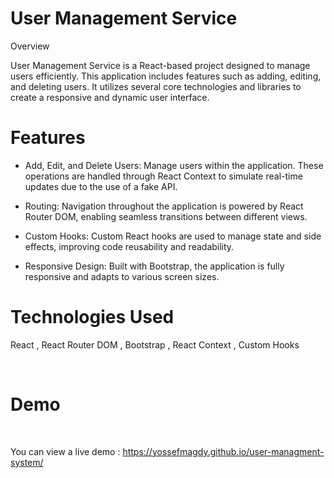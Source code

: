 # User Management Service

Overview

User Management Service is a React-based project designed to manage users efficiently. This application includes features such as adding, editing, and deleting users. It utilizes several core technologies and libraries to create a responsive and dynamic user interface.


# Features
- Add, Edit, and Delete Users: Manage users within the application. These operations are handled through React Context to simulate real-time updates due to the use of a fake API.
  
- Routing: Navigation throughout the application is powered by React Router DOM, enabling seamless transitions between different views.
  
- Custom Hooks: Custom React hooks are used to manage state and side effects, improving code reusability and readability.
  
- Responsive Design: Built with Bootstrap, the application is fully responsive and adapts to various screen sizes.


# Technologies Used
React , React Router DOM , Bootstrap , React Context , Custom Hooks

<br/>

# Demo

<br/>

You can view a live demo : https://yossefmagdy.github.io/user-managment-system/
